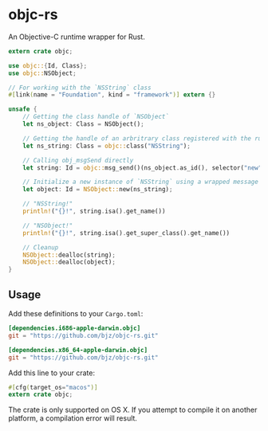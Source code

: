 <!--
Copyright 2014 the objc-rs developers.

Licensed under the Apache License, Version 2.0 (the "License");
you may not use this file except in compliance with the License.
You may obtain a copy of the License at

    http://www.apache.org/licenses/LICENSE-2.0

Unless required by applicable law or agreed to in writing, software
distributed under the License is distributed on an "AS IS" BASIS,
WITHOUT WARRANTIES OR CONDITIONS OF ANY KIND, either express or implied.
See the License for the specific language governing permissions and
limitations under the License.
-->

# objc-rs

An Objective-C runtime wrapper for Rust.

~~~rust
extern crate objc;

use objc::{Id, Class};
use objc::NSObject;

// For working with the `NSString` class
#[link(name = "Foundation", kind = "framework")] extern {}

unsafe {
    // Getting the class handle of `NSObject`
    let ns_object: Class = NSObject();

    // Getting the handle of an arbritrary class registered with the runtime
    let ns_string: Class = objc::class("NSString");

    // Calling obj_msgSend directly
    let string: Id = objc::msg_send()(ns_object.as_id(), selector("new"));

    // Initialize a new instance of `NSString` using a wrapped message call
    let object: Id = NSObject::new(ns_string);

    // "NSString!"
    println!("{}!", string.isa().get_name())

    // "NSObject!"
    println!("{}!", string.isa().get_super_class().get_name())

    // Cleanup
    NSObject::dealloc(string);
    NSObject::dealloc(object);
}
~~~

## Usage

Add these definitions to your `Cargo.toml`:

~~~toml
[dependencies.i686-apple-darwin.objc]
git = "https://github.com/bjz/objc-rs.git"

[dependencies.x86_64-apple-darwin.objc]
git = "https://github.com/bjz/objc-rs.git"
~~~

Add this line to your crate:

~~~rust
#[cfg(target_os="macos")]
extern crate objc;
~~~

The crate is only supported on OS X. If you attempt to compile it on another
platform, a compilation error will result.
